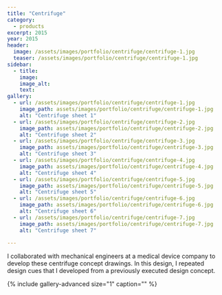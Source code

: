 ```yaml
---
title: "Centrifuge"
category:
  - products
excerpt: 2015
year: 2015
header:
  image: /assets/images/portfolio/centrifuge/centrifuge-1.jpg
  teaser: /assets/images/portfolio/centrifuge/centrifuge-1.jpg
sidebar:
  - title:
    image:
    image_alt:
    text:
gallery:
  - url: /assets/images/portfolio/centrifuge/centrifuge-1.jpg
    image_path: assets/images/portfolio/centrifuge/centrifuge-1.jpg
    alt: "Centrifuge sheet 1"
  - url: /assets/images/portfolio/centrifuge/centrifuge-2.jpg
    image_path: assets/images/portfolio/centrifuge/centrifuge-2.jpg
    alt: "Centrifuge sheet 2"
  - url: /assets/images/portfolio/centrifuge/centrifuge-3.jpg
    image_path: assets/images/portfolio/centrifuge/centrifuge-3.jpg
    alt: "Centrifuge sheet 3"
  - url: /assets/images/portfolio/centrifuge/centrifuge-4.jpg
    image_path: assets/images/portfolio/centrifuge/centrifuge-4.jpg
    alt: "Centrifuge sheet 4"
  - url: /assets/images/portfolio/centrifuge/centrifuge-5.jpg
    image_path: assets/images/portfolio/centrifuge/centrifuge-5.jpg
    alt: "Centrifuge sheet 5"
  - url: /assets/images/portfolio/centrifuge/centrifuge-6.jpg
    image_path: assets/images/portfolio/centrifuge/centrifuge-6.jpg
    alt: "Centrifuge sheet 6"
  - url: /assets/images/portfolio/centrifuge/centrifuge-7.jpg
    image_path: assets/images/portfolio/centrifuge/centrifuge-7.jpg
    alt: "Centrifuge sheet 7"
  
---
```

I collaborated with mechanical engineers at a medical device company to develop these centrifuge concept drawings. In this design, I repeated design cues that I developed from a previously executed design concept.

{% include gallery-advanced size="1" caption="" %}